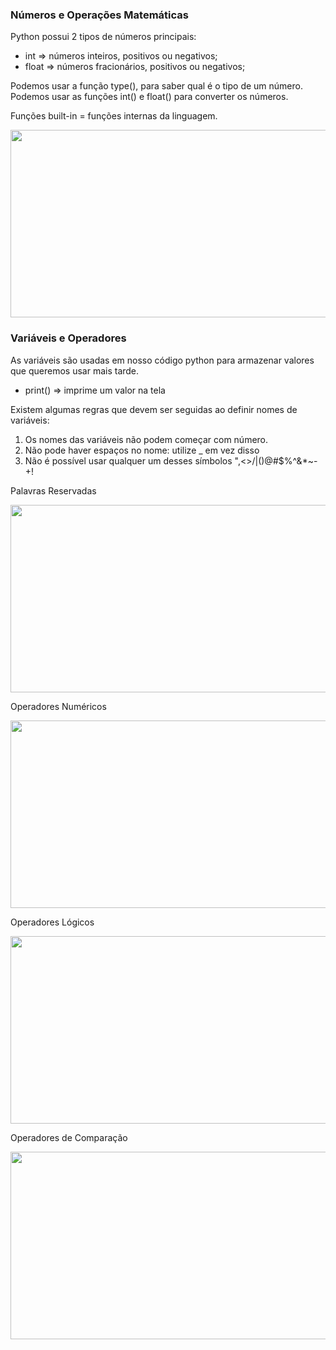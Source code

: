 ### Números e Operações Matemáticas

Python possui 2 tipos de números principais:

- int => números inteiros, positivos ou negativos;
- float => números fracionários, positivos ou negativos;

Podemos usar a função type(), para saber qual é o tipo de um número.
Podemos usar as funções int() e float() para converter os números.

<p>Funções built-in = funções internas da linguagem.</p>
<img src= 'https://i.imgur.com/W3hp8Yu.png' width=600 height=300>

### Variáveis e Operadores

As variáveis são usadas em nosso código python para armazenar valores que queremos usar mais tarde.

- print() => imprime um valor na tela

Existem algumas regras que devem ser seguidas ao definir nomes de variáveis:

1. Os nomes das variáveis não podem começar com número.
2. Não pode haver espaços no nome: utilize _ em vez disso
3. Não é possível usar qualquer um desses símbolos ",<>/|\()@#$%^&*~-+!

<p>Palavras Reservadas</p>
<img src= 'https://i.imgur.com/aEvPnQL.jpg' width=600 height=300>

<p>Operadores Numéricos</p>
<img src= 'https://i.imgur.com/Fgux6NK.png' width=600 height=300>

<p>Operadores Lógicos</p>
<img src= 'https://i.imgur.com/M8wHDR3.png' width=600 height=300>

<p>Operadores de Comparação</p>
<img src= 'https://i.imgur.com/6hh0CFP.png' width=600 height=300>
